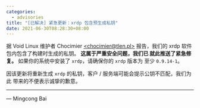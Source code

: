 ```yaml
---
categories:
  - advisories
title: "[已解决] 紧急更新：xrdp 包含预生成私钥"
date: 2021-06-30T08:28:30+08:00
---
```


据 Void Linux 维护者 Chocimier [\<chocimier@tlen.pl\>](mailto:chocimier@tlen.pl)
报告，我们的 xrdp 软件包内包含了构建时生成的私钥。 **这属于严重安全问题，我们已
就此推送了紧急修复。** 如果你的系统中安装了 `xrdp`，请确保你的 `xrdp` 版本为
至少 `0.9.14-1`。

因该更新将重新生成 `xrdp` 的私钥，客户 / 服务端可能会提示公钥不匹配，我们为此
带来的不便表示诚挚的歉意。

----

— Mingcong Bai
